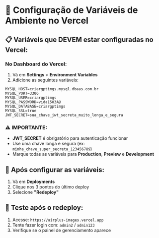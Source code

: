 # 🔧 Configuração de Variáveis de Ambiente no Vercel

## 📋 Variáveis que DEVEM estar configuradas no Vercel:

### **No Dashboard do Vercel:**
1. Vá em **Settings** > **Environment Variables**
2. Adicione as seguintes variáveis:

```
MYSQL_HOST=criargptimgs.mysql.dbaas.com.br
MYSQL_PORT=3306
MYSQL_USER=criargptimgs
MYSQL_PASSWORD=vida1503A@
MYSQL_DATABASE=criargptimgs
MYSQL_SSL=true
JWT_SECRET=sua_chave_jwt_secreta_muito_longa_e_segura
```

### **⚠️ IMPORTANTE:**
- **JWT_SECRET** é obrigatório para autenticação funcionar
- Use uma chave longa e segura (ex: `minha_chave_super_secreta_123456789`)
- Marque todas as variáveis para **Production**, **Preview** e **Development**

## 🔄 Após configurar as variáveis:
1. Vá em **Deployments**
2. Clique nos 3 pontos do último deploy
3. Selecione **"Redeploy"**

## 🧪 Teste após o redeploy:
1. Acesse: `https://airplus-images.vercel.app`
2. Tente fazer login com: `admin2` / `admin123`
3. Verifique se o painel de gerenciamento aparece
